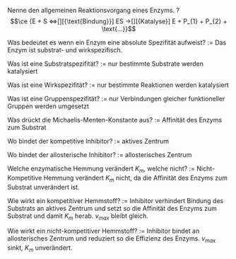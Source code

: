 Nenne den allgemeinen Reaktionsvorgang eines Enzyms.
?
$$\ce {E + S <=>[][{\text{Bindung}}] ES ->[][{Katalyse}] E + P_{1} + P_{2} + \text{...}}$$
<!--SR:!2025-07-24,25,274-->

Was bedeutet es wenn ein Enzym eine absolute Spezifität aufweist? := Das Enzym ist substrat- und wirkspezifisch.
<!--SR:!2025-07-16,17,254-->

Was ist eine Substratspezifität? := nur bestimmte Substrate werden katalysiert
<!--SR:!2025-07-25,26,270-->

Was ist eine  Wirkspezifität? := nur bestimmte Reaktionen werden katalysiert
<!--SR:!2025-07-22,23,254-->

Was ist eine  Gruppenspezifität? := nur Verbindungen gleicher funktioneller Gruppen werden umgesetzt
<!--SR:!2025-07-27,28,274-->

Was drückt die Michaelis-Menten-Konstante aus? := Affinität des Enzyms zum Substrat
<!--SR:!2025-07-15,16,250-->

Wo bindet der kompetitive Inhibitor? := aktives Zentrum
<!--SR:!2025-07-28,29,274-->

Wo bindet der allosterische Inhibitor? := allosterisches Zentrum
<!--SR:!2025-07-26,27,274-->

Welche enzymatische Hemmung verändert $K_{m}$, welche nicht? := Nicht-Kompetitive Hemmung verändert $K_{m}$ nicht, da die Affinität des Enzyms zum Substrat unverändert ist.
<!--SR:!2025-07-24,25,274-->

Wie wirkt ein kompetitiver Hemmstoff? := Inhibitor verhindert Bindung des Substrats an aktives Zentrum und setzt so die Affinität des Enzyms zum Substrat und damit $K_{m}$ herab. $v_{max}$ bleibt gleich.
<!--SR:!2025-07-30,31,274-->

Wie wirkt ein nicht-kompetitiver Hemmstoff? := Inhibitor bindet an allosterisches Zentrum und reduziert so die Effizienz des Enzyms. $v_{max}$ sinkt, $K_{m}$ unverändert.
<!--SR:!2025-07-15,16,254-->